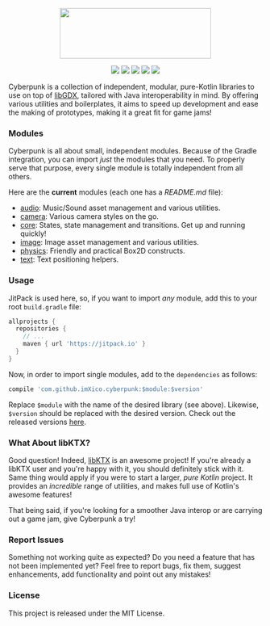 <p align="center">
  <img width="300" height="100" src="https://cdn.rawgit.com/ImXico/Cyberpunk/1458bf76/logo.svg">  
</p>
<p align="center">
  <a href="https://travis-ci.org/ImXico/Cyberpunk"><img src="https://travis-ci.org/ImXico/Cyberpunk.svg?branch=master"></a>
  <a href="http://libgdx.badlogicgames.com/"><img src="https://img.shields.io/badge/libgdx-1.9.8-red.svg"></a>
  <a href="https://kotlinlang.org/"><img src="https://img.shields.io/badge/kotlin-1.2.30-orange.svg"></a>
  <a href="https://jitpack.io/#ImXico/Cyberpunk"><img src="https://jitpack.io/v/ImXico/Cyberpunk.svg"></a>
  <a href="https://github.com/ImXico/HandyGDX/blob/master/LICENSE.md"><img src="https://img.shields.io/badge/license-MIT-blue.svg"></a>
</p>

Cyberpunk is a collection of independent, modular, pure-Kotlin libraries to use on top of [libGDX](http://libgdx.badlogicgames.com/), tailored with Java interoperability in mind. By offering various utilities and boilerplates, it aims to speed up development and ease the making of prototypes, making it a great fit for game jams!

### Modules

Cyberpunk is all about small, independent modules. Because of the Gradle integration, you can import *just* the modules that you need. To properly serve that purpose, every single module is totally independent from all others.

Here are the **current** modules (each one has a *README.md* file):

- [audio](https://github.com/ImXico/Cyberpunk/tree/master/audio): Music/Sound asset management and various utilities.
- [camera](https://github.com/ImXico/Cyberpunk/tree/master/camera): Various camera styles on the go.
- [core](https://github.com/ImXico/Cyberpunk/tree/master/core): States, state management and transitions. Get up and running quickly!
- [image](https://github.com/ImXico/Cyberpunk/tree/master/image): Image asset management and various utilities.
- [physics](https://github.com/ImXico/Cyberpunk/tree/master/physics): Friendly and practical Box2D constructs.
- [text](https://github.com/ImXico/Cyberpunk/tree/master/text): Text positioning helpers.

### Usage

JitPack is used here, so, if you want to import *any* module, add this to your root `build.gradle` file:

```Groovy
allprojects {
  repositories {
    // ...
    maven { url 'https://jitpack.io' }
  }
}
```

Now, in order to import single modules, add to the `dependencies` as follows:

```Groovy
compile 'com.github.imXico.cyberpunk:$module:$version'
```

Replace `$module` with the name of the desired library (see above). Likewise, `$version` should be replaced with the desired version. Check out the released versions [here](https://github.com/ImXico/Cyberpunk/releases).

### What About libKTX?

Good question! Indeed, [libKTX](https://github.com/libktx/ktx) is an awesome project! If you're already a libKTX user and you're happy with it, you should definitely stick with it. Same thing would apply if you were to start a larger, *pure Kotlin* project. It provides an *incredible* range of utilities, and makes full use of Kotlin's awesome features!

That being said, if you're looking for a smoother Java interop or are carrying out a game jam, give Cyberpunk a try!

### Report Issues

Something not working quite as expected? Do you need a feature that has not been implemented yet? Feel free to report bugs, fix them, suggest enhancements, add functionality and point out any mistakes!

### License

This project is released under the MIT License.
